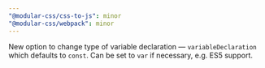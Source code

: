 ```yaml
---
"@modular-css/css-to-js": minor
"@modular-css/webpack": minor
---
```


New option to change type of variable declaration — `variableDeclaration` which defaults to `const`. Can be set to `var` if necessary, e.g. ES5 support.
